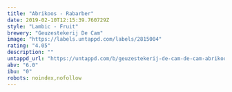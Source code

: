 ```yaml
---
title: "Abrikoos - Rabarber"
date: 2019-02-10T12:15:39.760729Z
style: "Lambic - Fruit"
brewery: "Geuzestekerij De Cam"
image: "https://labels.untappd.com/labels/2815004"
rating: "4.05"
description: ""
untappd_url: "https://untappd.com/b/geuzestekerij-de-cam-de-cam-abrikoos-rubarber/2815004"
abv: "6.0"
ibu: "0"
robots: noindex,nofollow
---
```

